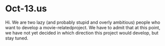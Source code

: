 # Oct-13.us
Hi. We are two lazy (and probably stupid and overly ambitious) people who want to develop a movie-relatedproject.
We have to admit that at this point, we have not yet decided in which direction this project would develop, but stay tuned.
